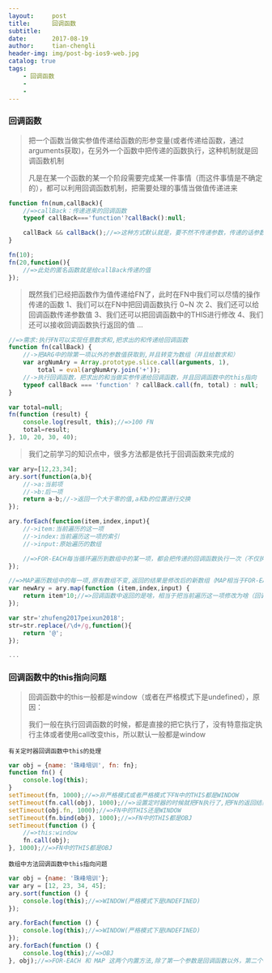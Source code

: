 ```yaml
---
layout:     post
title:      回调函数
subtitle:   
date:       2017-08-19
author:     tian-chengli
header-img: img/post-bg-ios9-web.jpg
catalog: true
tags:
    - 回调函数
    - 
    -
---
```


###    回调函数
> 把一个函数当做实参值传递给函数的形参变量(或者传递给函数，通过arguments获取)，在另外一个函数中把传递的函数执行，这种机制就是回调函数机制
>
> 凡是在某一个函数的某一个阶段需要完成某一件事情（而这件事情是不确定的），都可以利用回调函数机制，把需要处理的事情当做值传递进来

```javascript
function fn(num,callBack){
	//=>callBack：传递进来的回调函数
	typeof callBack==='function'?callBack():null;

	callBack && callBack();//=>这种方式默认就是，要不然不传递参数，传递的话参数值肯定是函数
}

fn(10);
fn(20,function(){
	//=>此处的匿名函数就是给callBack传递的值
});
```
> 既然我们已经把函数作为值传递给FN了，此时在FN中我们可以尽情的操作传递的函数
> 1、我们可以在FN中把回调函数执行 0~N 次
> 2、我们还可以给回调函数传递参数值
> 3、我们还可以把回调函数中的THIS进行修改
> 4、我们还可以接收回调函数执行返回的值
> ...

```javascript
//=>需求:执行FN可以实现任意数求和,把求出的和传递给回调函数
function fn(callBack) {
    //->把ARG中的除第一项以外的参数值获取到,并且转变为数组（并且给数求和）
    var argNumAry = Array.prototype.slice.call(arguments, 1),
        total = eval(argNumAry.join('+'));
    //->执行回调函数，把求出的和当做实参传递给回调函数，并且回调函数中的this指向
    typeof callBack === 'function' ? callBack.call(fn, total) : null;
}

var total=null;
fn(function (result) {
    console.log(result, this);//=>100 FN
    total=result;
}, 10, 20, 30, 40);
```
> 我们之前学习的知识点中，很多方法都是依托于回调函数来完成的
```javascript
var ary=[12,23,34];
ary.sort(function(a,b){
	//->a:当前项
	//->b:后一项
	return a-b;//->返回一个大于零的值,a和b的位置进行交换
});

ary.forEach(function(item,index,input){
	//->item:当前遍历的这一项
	//->index:当前遍历这一项的索引
	//->input:原始遍历的数组

	//=>FOR-EACH每当循环遍历到数组中的某一项，都会把传递的回调函数执行一次（不仅执行还把遍历的这一项的值传递给回调函数）
});

//=>MAP遍历数组中的每一项,原有数组不变,返回的结果是修改后的新数组（MAP相当于FOR-EACH来说，增加了对原有项的修改）
var newAry = ary.map(function (item,index,input) {
	return item*10;//=>回调函数中返回的是啥，相当于把当前遍历这一项修改为啥（回调函数中不写RETURN，默认返回的是undefined）
});

var str='zhufeng2017peixun2018';
str=str.replace(/\d+/g,function(){
	return '@';
});

...
```

###   回调函数中的this指向问题
> 回调函数中的this一般都是window（或者在严格模式下是undefined），原因：
>
> 我们一般在执行回调函数的时候，都是直接的把它执行了，没有特意指定执行主体或者使用call改变this，所以默认一般都是window

`有关定时器回调函数中this的处理`
```javascript
var obj = {name: '珠峰培训', fn: fn};
function fn() {
    console.log(this);
}
setTimeout(fn, 1000);//=>非严格模式或者严格模式下FN中的THIS都是WINDOW
setTimeout(fn.call(obj), 1000);//=>设置定时器的时候就把FN执行了,把FN的返回结果赋值给定时器(1S后执行的是UNDEFINED)
setTimeout(obj.fn, 1000);//=>FN中的THIS还是WINDOW
setTimeout(fn.bind(obj), 1000);//=>FN中的THIS都是OBJ
setTimeout(function () {
    //=>this:window
    fn.call(obj);
}, 1000);//=>FN中的THIS都是OBJ
```
`数组中方法回调函数中this指向问题`
```javascript
var obj = {name: '珠峰培训'};
var ary = [12, 23, 34, 45];
ary.sort(function () {
    console.log(this);//=>WINDOW(严格模式下是UNDEFINED)
});

ary.forEach(function () {
    console.log(this);//=>WINDOW(严格模式下是UNDEFINED)
});
ary.forEach(function () {
    console.log(this);//=>OBJ
}, obj);//=>FOR-EACH 和 MAP 这两个内置方法,除了第一个参数是回调函数以外，第二个参数是改变回调函数中的THIS指向的 (SOME、FILTER、FIND、EVERY... 这些方法的第二个参数都是改变回调函数中THIS的)
```